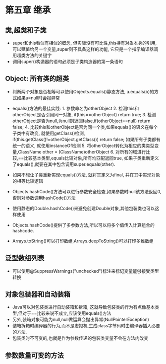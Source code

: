 # 第五章 继承

## 类,超类和子类

* super和this看似有相似的概念, 但实际没有可比性,this持有对象本身的引用, 可以赋值给另一个变量,super则不具备这样的功能, 它只是一个指示编译器调用超类方法的关键字
* 调用super()构造器的语句必须是子类构造器的第一条语句

## Object: 所有类的超类

* 判断两个对象是否相等可以使用Objects.equals()静态方法, a.equals(b)的方式如果a=null时会报异常
* equals()方法的最佳实践:
        1. 参数命名为otherObject
        2. 检测this和otherObject是否引用同一对象, if(this==otherObject) return true;
        3. 检测otherObject是否为null,为null则返回false,if(otherObject==null) return false;
        4. 比较this和otherObject是否为同一个类,如果equals()的语义在每个子类中有改变, 就使用getClass()检测, if(this.getClass()!=otherObject.getClass()) return false; 如果所有子类都有统一的语义, 就使用instanceOf检测
        5. 将otherObject转化为相应的类类型变量,ClassName other = (ClassName)otherObject
        6. 对所有的域进行比较,==比较基本类型,equals比较对象,所有均匹配返回true, 如果子类重新定义了equals(),就要在其中包含调用super.equals(other).

* 如果不想让子类重新实现equals()方法, 就将其定义为final, 并在其中实现对象的相等比较逻辑
* Objects.hashCode()方法可以进行参数安全检查,如果参数时null该方法返回0,否则对参数调用hashCode()方法
* 使用静态的Double.hashCode()来避免创建Double对象,其他包装类也可以这样使用
* Objects.hashCode()提供了多参数方法,所以可以将多个值传入计算组合的hashcode.
* Arrays.toString()可以打印数组,Arrays.deepToString()可以打印多维数组

## 泛型数组列表

* 可以使用@SuppressWarnings("unchecked")标注来标记变量能够接受类型转换

## 对象包装器和自动装箱

* Java可以对包装类进行自动装箱和拆箱, 这就导致包装类的行为有点像基本类型,但对于==比较来说不成立,应该使用equals()方法
* 另外,装箱对象可能为null,null做运算会抛出异常(NullPointerException)
* 装箱拆箱时编译器的行为,而不是虚拟机,生成class字节码时由编译器插入必要的方法.
* 包装类时不可变的,也就是作为参数传递的包装类变量不会在方法内改变

## 参数数量可变的方法

